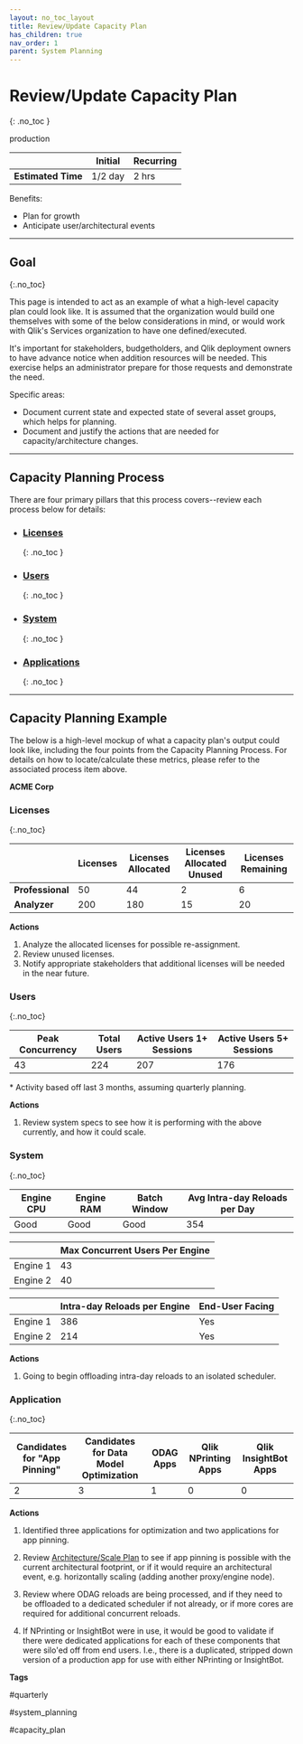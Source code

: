 ```yaml
---
layout: no_toc_layout
title: Review/Update Capacity Plan
has_children: true
nav_order: 1
parent: System Planning
---
```


# Review/Update Capacity Plan
{: .no_toc }

<span class="label prod">production</span>

|                                  		                      | Initial    | Recurring   |
|-----------------------------------------------------------|------------|-------------|
| <i class="far fa-clock fa-sm"></i> **Estimated Time**     | 1/2 day     | 2 hrs      |

Benefits:

  - Plan for growth
  - Anticipate user/architectural events
  
-------------------------

## Goal
{:.no_toc}

This page is intended to act as an example of what a high-level capacity plan could look like. It is assumed that the organization would build one themselves with some of the below considerations in mind, or would work with Qlik's Services organization to have one defined/executed.

It's important for stakeholders, budgetholders, and Qlik deployment owners to have advance notice when addition resources will be needed. This exercise helps an administrator prepare for those requests and demonstrate the need. 

Specific areas:
- Document current state and expected state of several asset groups, which helps for planning.
- Document and justify the actions that are needed for capacity/architecture changes.

-------------------------

## Capacity Planning Process

There are four primary pillars that this process covers--review each process below for details:

*   ### [Licenses](review_update_capacity_plan/licenses.md)
    {: .no_toc }
*   ### [Users](review_update_capacity_plan/users.md)
    {: .no_toc }
*   ### [System](review_update_capacity_plan/system.md)
    {: .no_toc }
*   ### [Applications](review_update_capacity_plan/applications.md)
    {: .no_toc }

-------------------------

## Capacity Planning Example

The below is a high-level mockup of what a capacity plan's output could look like, including the four points from the Capacity Planning Process. For details on how to locate/calculate these metrics, please refer to the associated process item above.

**ACME Corp**


### Licenses
{:.no_toc}

|                  | Licenses | Licenses Allocated | Licenses Allocated Unused | Licenses Remaining |
|------------------|----------|--------------------|---------------------------|--------------------|
| **Professional** | 50       | 44                 | 2                         | 6                  |
| **Analyzer**     | 200      | 180                | 15                        | 20                 |

**Actions**

1. Analyze the allocated licenses for possible re-assignment.
2. Review unused licenses.
3. Notify appropriate stakeholders that additional licenses will be needed in the near future.

### Users
{:.no_toc}

| Peak Concurrency | Total Users | Active Users 1+ Sessions | Active Users 5+ Sessions |
|------------------|-------------|--------------------------|--------------------------|
| 43               | 224         | 207                      | 176                      |

\* Activity based off last 3 months, assuming quarterly planning.

**Actions**

1. Review system specs to see how it is performing with the above currently, and how it could scale.

### System
{:.no_toc}

| Engine CPU | Engine RAM |  Batch Window | Avg Intra-day Reloads per Day |
|------------|------------|---------------|-------------------------------|
| Good       | Good       | Good          | 354                           |

| 	         | Max Concurrent Users Per Engine |
|------------|---------------------------------|
| Engine 1   | 43			                   |
| Engine 2   | 40			                   |

| 	         | Intra-day Reloads per Engine | End-User Facing |
|------------|------------------------------|-----------------|
| Engine 1   | 386			                | Yes	          |
| Engine 2   | 214			                | Yes 	          |

**Actions**

1. Going to begin offloading intra-day reloads to an isolated scheduler.

### Application
{:.no_toc}

| Candidates for "App Pinning" | Candidates for Data Model Optimization | ODAG Apps | Qlik NPrinting Apps | Qlik InsightBot Apps |
|------------------------------|----------------------------------------|-----------|---------------------|----------------------|
| 2                            | 3                                      | 1         | 0                   | 0                    |

**Actions**

1. Identified three applications for optimization and two applications for app pinning.

2. Review [Architecture/Scale Plan](review_architecture_scale_plan.md) to see if app pinning is possible with the current architectural footprint, or if it would require an architectural event, e.g. horizontally scaling (adding another proxy/engine node).

3. Review where ODAG reloads are being processed, and if they need to be offloaded to a dedicated scheduler if not already, or if more cores are required for additional concurrent reloads.

4. If NPrinting or InsightBot were in use, it would be good to validate if there were dedicated applications for each of these components that were silo'ed off from end users. I.e., there is a duplicated, stripped down version of a production app for use with either NPrinting or InsightBot.

**Tags**

#quarterly

#system_planning

#capacity_plan

&nbsp;